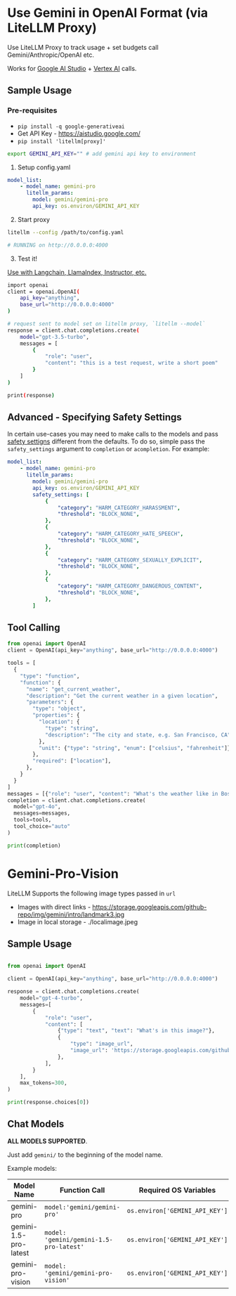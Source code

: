 # Use Gemini in OpenAI Format (via LiteLLM Proxy)

Use LiteLLM Proxy to track usage + set budgets call Gemini/Anthropic/OpenAI etc.


Works for [Google AI Studio](https://docs.litellm.ai/docs/providers/gemini) + [Vertex AI](https://docs.litellm.ai/docs/providers/vertex) calls.

## Sample Usage

### Pre-requisites
* `pip install -q google-generativeai`
* Get API Key - https://aistudio.google.com/
* `pip install 'litellm[proxy]'`

```bash
export GEMINI_API_KEY="" # add gemini api key to environment
```



1. Setup config.yaml 
```yaml
model_list:
    - model_name: gemini-pro
      litellm_params:
        model: gemini/gemini-pro
        api_key: os.environ/GEMINI_API_KEY
```

2. Start proxy 

```bash
litellm --config /path/to/config.yaml

# RUNNING on http://0.0.0.0:4000
```

3. Test it! 

[Use with Langchain, LlamaIndex, Instructor, etc.](https://docs.litellm.ai/docs/proxy/user_keys)

```bash
import openai
client = openai.OpenAI(
    api_key="anything",
    base_url="http://0.0.0.0:4000"
)

# request sent to model set on litellm proxy, `litellm --model`
response = client.chat.completions.create(
    model="gpt-3.5-turbo",
    messages = [
        {
            "role": "user",
            "content": "this is a test request, write a short poem"
        }
    ]
)

print(response)
```


## Advanced - Specifying Safety Settings 
In certain use-cases you may need to make calls to the models and pass [safety settigns](https://ai.google.dev/docs/safety_setting_gemini) different from the defaults. To do so, simple pass the `safety_settings` argument to `completion` or `acompletion`. For example:

```yaml
model_list:
    - model_name: gemini-pro
      litellm_params:
        model: gemini/gemini-pro
        api_key: os.environ/GEMINI_API_KEY
        safety_settings: [
            {
                "category": "HARM_CATEGORY_HARASSMENT",
                "threshold": "BLOCK_NONE",
            },
            {
                "category": "HARM_CATEGORY_HATE_SPEECH",
                "threshold": "BLOCK_NONE",
            },
            {
                "category": "HARM_CATEGORY_SEXUALLY_EXPLICIT",
                "threshold": "BLOCK_NONE",
            },
            {
                "category": "HARM_CATEGORY_DANGEROUS_CONTENT",
                "threshold": "BLOCK_NONE",
            },
        ]
```

## Tool Calling 

```python
from openai import OpenAI
client = OpenAI(api_key="anything", base_url="http://0.0.0.0:4000")

tools = [
  {
    "type": "function",
    "function": {
      "name": "get_current_weather",
      "description": "Get the current weather in a given location",
      "parameters": {
        "type": "object",
        "properties": {
          "location": {
            "type": "string",
            "description": "The city and state, e.g. San Francisco, CA",
          },
          "unit": {"type": "string", "enum": ["celsius", "fahrenheit"]},
        },
        "required": ["location"],
      },
    }
  }
]
messages = [{"role": "user", "content": "What's the weather like in Boston today?"}]
completion = client.chat.completions.create(
  model="gpt-4o",
  messages=messages,
  tools=tools,
  tool_choice="auto"
)

print(completion)

```


# Gemini-Pro-Vision
LiteLLM Supports the following image types passed in `url`
- Images with direct links - https://storage.googleapis.com/github-repo/img/gemini/intro/landmark3.jpg
- Image in local storage - ./localimage.jpeg

## Sample Usage
```python

from openai import OpenAI

client = OpenAI(api_key="anything", base_url="http://0.0.0.0:4000")

response = client.chat.completions.create(
    model="gpt-4-turbo",
    messages=[
        {
            "role": "user",
            "content": [
                {"type": "text", "text": "What's in this image?"},
                {
                    "type": "image_url",
                    "image_url": 'https://storage.googleapis.com/github-repo/img/gemini/intro/landmark3.jpg',
                },
            ],
        }
    ],
    max_tokens=300,
)

print(response.choices[0])
```

## Chat Models

**ALL MODELS SUPPORTED**. 

Just add `gemini/` to the beginning of the model name.

Example models: 

| Model Name            | Function Call                                          | Required OS Variables          |
|-----------------------|--------------------------------------------------------|--------------------------------|
| gemini-pro            | `model:'gemini/gemini-pro'`            | `os.environ['GEMINI_API_KEY']` |
| gemini-1.5-pro-latest | `model: 'gemini/gemini-1.5-pro-latest'` | `os.environ['GEMINI_API_KEY']` |
| gemini-pro-vision     | `model: 'gemini/gemini-pro-vision'`     | `os.environ['GEMINI_API_KEY']` |
